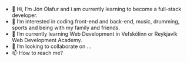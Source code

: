 - 👋 Hi, I’m Jón Ólafur and i am currently learning to become a full-stack developer.
- 👀 I’m interested in coding front-end and back-end, music, drumming, sports and being with my family and friends. 
- 🌱 I’m currently learning Web Development in Vefskólinn or Reykjavík Web Development Academy.
- 💞️ I’m looking to collaborate on ...
- 📫 How to reach me? 

<!---
jonolafur/jonolafur is a ✨ special ✨ repository because its `README.md` (this file) appears on your GitHub profile.
You can click the Preview link to take a look at your changes.
--->
